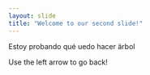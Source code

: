```yaml
---
layout: slide
title: "Welcome to our second slide!"
---
```

Estoy probando qué uedo hacer
ärbol

Use the left arrow to go back!
